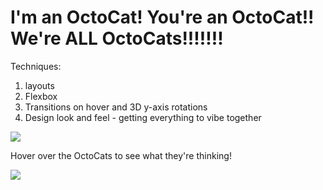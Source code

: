 # I'm an OctoCat! You're an OctoCat!! We're ALL OctoCats!!!!!!!

Techniques:
1. layouts
2. Flexbox
3. Transitions on hover and 3D y-axis rotations
4. Design look and feel - getting everything to vibe together

![](https://github.com/lisabroadhead/dojo/blob/main/CSS/octoCat/octoCat.png)

Hover over the OctoCats to see what they're thinking! <br/>

![](https://github.com/lisabroadhead/WebFundamentals/blob/main/CSS/octoCat/Screen%20Shot%202022-06-03%20at%2011.13.36%20AM.png)

